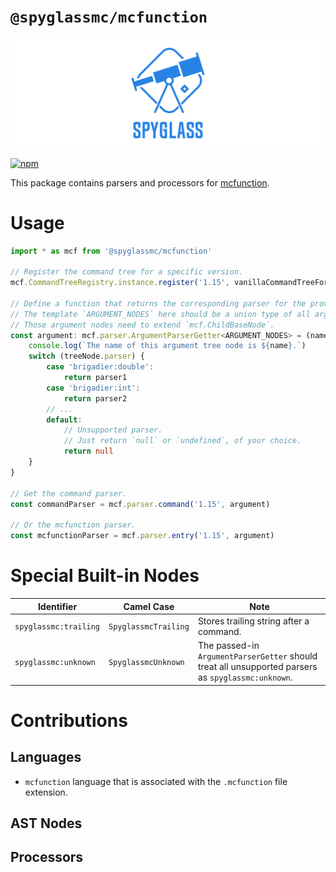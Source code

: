 # `@spyglassmc/mcfunction`

![banner](https://raw.githubusercontent.com/SPYGlassMC/logo/main/banner.png)

[![npm](https://img.shields.io/npm/v/@spyglassmc/mcfunction.svg?logo=npm&style=flat-square)](https://npmjs.com/package/@spyglassmc/mcfunction)

This package contains parsers and processors for [mcfunction][mcfunction].

# Usage

```typescript
import * as mcf from '@spyglassmc/mcfunction'

// Register the command tree for a specific version.
mcf.CommandTreeRegistry.instance.register('1.15', vanillaCommandTreeFor1_15, customCommandTreePatchFor1_15)

// Define a function that returns the corresponding parser for the provided argument tree node.
// The template `ARGUMENT_NODES` here should be a union type of all argument nodes supported by this function.
// Those argument nodes need to extend `mcf.ChildBaseNode`.
const argument: mcf.parser.ArgumentParserGetter<ARGUMENT_NODES> = (name: string, treeNode: mcf.ArgumentTreeNode) => {
	console.log(`The name of this argument tree node is ${name}.`)
	switch (treeNode.parser) {
		case 'brigadier:double':
			return parser1
		case 'brigadier:int':
			return parser2
		// ...
		default:
			// Unsupported parser.
			// Just return `null` or `undefined`, of your choice.
			return null
	}
}

// Get the command parser.
const commandParser = mcf.parser.command('1.15', argument)

// Or the mcfunction parser.
const mcfunctionParser = mcf.parser.entry('1.15', argument)
```

# Special Built-in Nodes

| Identifier            | Camel Case           | Note                                                                                               |
| --------------------- | -------------------- | -------------------------------------------------------------------------------------------------- |
| `spyglassmc:trailing` | `SpyglassmcTrailing` | Stores trailing string after a command.                                                            |
| `spyglassmc:unknown`  | `SpyglassmcUnknown`  | The passed-in `ArgumentParserGetter` should treat all unsupported parsers as `spyglassmc:unknown`. |

# Contributions

## Languages

- `mcfunction` language that is associated with the `.mcfunction` file extension.

## AST Nodes

## Processors

[mcfunction]: https://minecraft.fandom.com/Function_(Java_Edition)
